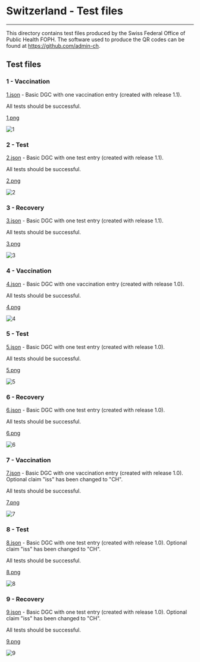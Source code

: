 # Switzerland - Test files

---

This directory contains test files produced by the Swiss Federal Office of Public Health FOPH.
The software used to produce the QR codes can be found at https://github.com/admin-ch.

## Test files

### 1 - Vaccination

[1.json](2DCode/raw/1.json) - Basic DGC with one vaccination entry (created with release 1.1).

All tests should be successful.

[1.png](png/1.png)

![1](png/1.png)

### 2 - Test

[2.json](2DCode/raw/2.json) - Basic DGC with one test entry (created with release 1.1).

All tests should be successful.

[2.png](png/2.png)

![2](png/2.png)

### 3 - Recovery

[3.json](2DCode/raw/3.json) - Basic DGC with one test entry (created with release 1.1).

All tests should be successful.

[3.png](png/3.png)

![3](png/3.png)

### 4 - Vaccination

[4.json](2DCode/raw/4.json) - Basic DGC with one vaccination entry (created with release 1.0). 

All tests should be successful.

[4.png](png/4.png)

![4](png/4.png)

### 5 - Test

[5.json](2DCode/raw/5.json) - Basic DGC with one test entry (created with release 1.0). 

All tests should be successful.

[5.png](png/5.png)

![5](png/5.png)

### 6 - Recovery

[6.json](2DCode/raw/6.json) - Basic DGC with one test entry (created with release 1.0).

All tests should be successful.

[6.png](png/6.png)

![6](png/6.png)

### 7 - Vaccination

[7.json](2DCode/raw/7.json) - Basic DGC with one vaccination entry (created with release 1.0). Optional claim "iss" has been changed to "CH".

All tests should be successful.

[7.png](png/7.png)

![7](png/7.png)

### 8 - Test

[8.json](2DCode/raw/8.json) - Basic DGC with one test entry (created with release 1.0). Optional claim "iss" has been changed to "CH".

All tests should be successful.

[8.png](png/8.png)

![8](png/8.png)

### 9 - Recovery

[9.json](2DCode/raw/9.json) - Basic DGC with one test entry (created with release 1.0). Optional claim "iss" has been changed to "CH".

All tests should be successful.

[9.png](png/9.png)

![9](png/9.png)